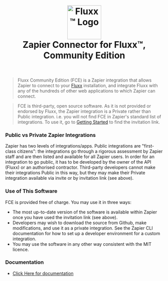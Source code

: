 <h1 align="center">
  <img alt="Fluxx™ Logo" src="https://cdn2.hubspot.net/hub/485822/hubfs/FLUXX_Brand_Mark_Fullcolor_PMS_Lrg.png?width=108&height=108" width="108px">
  <br>
  Zapier Connector for Fluxx™, Community Edition 
  <br>
  <br>
</h1>

> Fluxx Community Edition (FCE) is a Zapier integration that allows Zapier to connect to your [Fluxx](https://www.fluxx.io) installation, and integrate Fluxx with any of the hundreds of other web applications to which Zapier can connect.

> FCE is third-party, open source software. As it is not provided or endorsed by Fluxx, the Zapier integration is a Private rather than Public integration. i.e. you will not find FCE in Zapier's standard list of integrations. To use it, go to [Getting Started](https://github.com/buzzykiwi/fce-docs/blob/main/docs/Getting_Started/Getting_Started.md#add-the-api-keys-from-fluxx-to-zapier) to find the invitation link.


### Public vs Private Zapier Integrations

Zapier has two levels of integrations/apps. Public integrations are "first-class citizens": the integrations go through a rigorous assessment by Zapier staff and are then listed and available for all Zapier users. In order for an integration to go public, it has to be developed by the owner of the API (Fluxx) or an authorised contractor. Third-party developers cannot make their integrations Public in this way, but they may make their Private integration available via invite or by invitation link (see above).


### Use of This Software

FCE is provided free of charge. You may use it in three ways:

- The most up-to-date version of the software is available within Zapier once you have used the invitation link (see above).
- Developers may wish to download the source from Github, make modifications, and use it as a private integration. See the Zapier CLI documentation for how to set up a developer environment for a custom integration.
- You may use the software in any other way consistent with the MIT licence.

### Documentation

- [Click Here for documentation](https://github.com/buzzykiwi/fce-docs/)